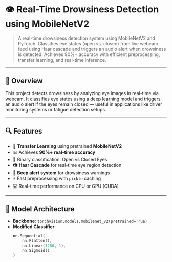 # 👁️ Real-Time Drowsiness Detection using MobileNetV2

> A real-time drowsiness detection system using MobileNetV2 and PyTorch. Classifies eye states (open vs. closed) from live webcam feed using Haar cascade and triggers an audio alert when drowsiness is detected. Achieves 90%+ accuracy with efficient preprocessing, transfer learning, and real-time inference.

---

## 🚀 Overview

This project detects drowsiness by analyzing eye images in real-time via webcam. It classifies eye states using a deep learning model and triggers an audio alert if the eyes remain closed — useful in applications like driver monitoring systems or fatigue detection setups.

---

## 🔍 Features

- 🧠 **Transfer Learning** using pretrained **MobileNetV2**
- 📊 Achieves **90%+ real-time accuracy**
- 🎯 Binary classification: Open vs Closed Eyes
- 📷 **Haar Cascade** for real-time eye region detection
- 🔔 **Beep alert system** for drowsiness warnings
- ⚡ Fast preprocessing with `pickle` caching
- 💻 Real-time performance on CPU or GPU (CUDA)

---

## 🧱 Model Architecture

- **Backbone**: `torchvision.models.mobilenet_v2(pretrained=True)`
- **Modified Classifier**:
  ```python
  nn.Sequential(
      nn.Flatten(),
      nn.Linear(1280, 1),
      nn.Sigmoid()
  )
